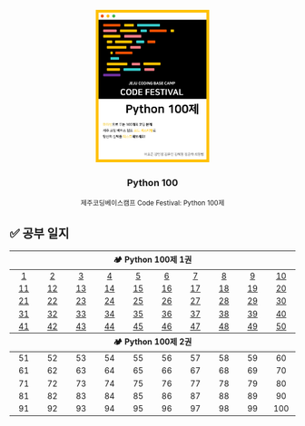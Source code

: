 <!-- PROJECT LOGO -->
<br />
<div align="center">
  <a href="https://www.notion.so/Python-100-6ee1860ce29a41bc8eb6b9cfa7d7f06c">
    <img src="logo.png" alt="Logo" width="200">
  </a>
  <h3>Python 100</h3>
  <small>제주코딩베이스캠프 Code Festival: Python 100제</small>
</div>

## ✅ 공부 일지

<table style="text-align:center;">
    <thead>
        <tr>
            <th width="100%" colspan="10">🏕 Python 100제 1권</th>
        </tr>
    </thead>
    <tbody>
        <tr align="center">
            <td width="80px"><a href="./code/1.py">1</a></td>
            <td width="80px"><a href="./code/2.py">2</a></td>
            <td width="80px"><a href="./code/3.py">3</a></td>
            <td width="80px"><a href="./code/4.py">4</a></td>
            <td width="80px"><a href="./code/5.py">5</a></td>
            <td width="80px"><a href="./code/6.py">6</a></td>
            <td width="80px"><a href="./code/7.py">7</a></td>
            <td width="80px"><a href="./code/8.py">8</a></td>
            <td width="80px"><a href="./code/9.py">9</a></td>
            <td width="80px"><a href="./code/10.py">10</a></td>
        </tr>
        <tr align="center">
            <td><a href="./code/11.py">11</a></td>
            <td><a href="./code/12.py">12</a></td>
            <td><a href="./code/13.py">13</a></td>
            <td><a href="./code/14.py">14</a></td>
            <td><a href="./code/15.py">15</a></td>
            <td><a href="./code/16.py">16</a></td>
            <td><a href="./code/17.py">17</a></td>
            <td><a href="./code/18.py">18</a></td>
            <td><a href="./code/19.py">19</a></td>
            <td><a href="./code/20.py">20</a></td>
        </tr>
        <tr align="center">
            <td><a href="./code/21.py">21</a></td>
            <td><a href="./code/22.py">22</a></td>
            <td><a href="./code/23.py">23</a></td>
            <td><a href="./code/24.py">24</a></td>
            <td><a href="./code/25.py">25</a></td>
            <td><a href="./code/26.py">26</a></td>
            <td><a href="./code/27.py">27</a></td>
            <td><a href="./code/28.py">28</a></td>
            <td><a href="./code/29.py">29</a></td>
            <td><a href="./code/30.py">30</a></td>
        </tr>
        <tr align="center">
            <td><a href="./code/31.py">31</a></td>
            <td><a href="./code/32.py">32</a></td>
            <td><a href="./code/33.py">33</a></td>
            <td><a href="./code/34.py">34</a></td>
            <td><a href="./code/35.py">35</a></td>
            <td><a href="./code/36.py">36</a></td>
            <td><a href="./code/37.py">37</a></td>
            <td><a href="./code/38.py">38</a></td>
            <td><a href="./code/39.py">39</a></td>
            <td><a href="./code/40.py">40</a></td>
        </tr>
        <tr align="center">
            <td><a href="./code/41.py">41</a></td>
            <td><a href="./code/42.py">42</a></td>
            <td><a href="./code/43.py">43</a></td>
            <td><a href="./code/44.py">44</a></td>
            <td><a href="./code/45.py">45</a></td>
            <td><a href="./code/46.py">46</a></td>
            <td><a href="./code/47.py">47</a></td>
            <td><a href="./code/48.py">48</a></td>
            <td><a href="./code/49.py">49</a></td>
            <td><a href="./code/50.py">50</a></td>
        </tr>
    </tbody>
    <thead>
        <tr>
            <th width="100%" colspan="10">🏕 Python 100제 2권</th>
        </tr>
    </thead>
    <tbody>
        <tr align="center">
            <td><a>51</a></td>
            <td><a>52</a></td>
            <td><a>53</a></td>
            <td><a>54</a></td>
            <td><a>55</a></td>
            <td><a>56</a></td>
            <td><a>57</a></td>
            <td><a>58</a></td>
            <td><a>59</a></td>
            <td><a>60</a></td>
        </tr>
        <tr align="center">
            <td><a>61</a></td>
            <td><a>62</a></td>
            <td><a>63</a></td>
            <td><a>64</a></td>
            <td><a>65</a></td>
            <td><a>66</a></td>
            <td><a>67</a></td>
            <td><a>68</a></td>
            <td><a>69</a></td>
            <td><a>70</a></td>
        </tr>
        <tr align="center">
            <td><a>71</a></td>
            <td><a>72</a></td>
            <td><a>73</a></td>
            <td><a>74</a></td>
            <td><a>75</a></td>
            <td><a>76</a></td>
            <td><a>77</a></td>
            <td><a>78</a></td>
            <td><a>79</a></td>
            <td><a>80</a></td>
        </tr>
        <tr align="center">
            <td><a>81</a></td>
            <td><a>82</a></td>
            <td><a>83</a></td>
            <td><a>84</a></td>
            <td><a>85</a></td>
            <td><a>86</a></td>
            <td><a>87</a></td>
            <td><a>88</a></td>
            <td><a>89</a></td>
            <td><a>90</a></td>
        </tr>
        <tr align="center">
            <td><a>91</a></td>
            <td><a>92</a></td>
            <td><a>93</a></td>
            <td><a>94</a></td>
            <td><a>95</a></td>
            <td><a>96</a></td>
            <td><a>97</a></td>
            <td><a>98</a></td>
            <td><a>99</a></td>
            <td><a>100</a></td>
        </tr>
    </tbody>
</table>
